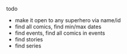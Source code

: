 todo
- make it open to any superhero via name/id
- find all comics, find min/max dates
- find events, find all comics in events
- find stories
- find series